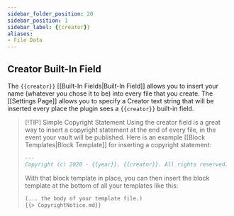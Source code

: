 ```yaml
---
sidebar_folder_position: 20
sidebar_position: 1
sidebar_label: {{creator}}
aliases:
- File Data
---
```

## Creator Built-In Field
The `{{creator}}` [[Built-In Fields|Built-In Field]] allows you to insert your name (whatever you chose it to be) into every file that you create. The [[Settings Page]] allows you to specify a Creator text string that will be inserted every place the plugin sees a `{{creator}}` built-in field. 


> [!TIP] Simple Copyright Statement
> Using the creator field is a great way to insert a copyright statement at the end of every file, in the event your vault will be published. Here is an example [[Block Templates|Block Template]] for inserting a copyright statement:
> ```md title="CopyrightNotice.md"
> ---
> Copyright (c) 2020 - {{year}}, {{creator}}. All rights reserved. 
> ```
> 
> With that block template in place, you can then insert the block template at the bottom of all your templates like this:
> ```md title="Sample Template File"
> (... the body of your template file.)
> {{> CopyrightNotice.md}}
> ```
